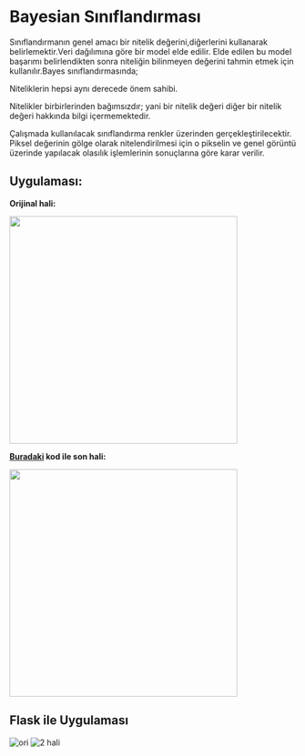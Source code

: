 # Bayesian Sınıflandırması

Sınıflandırmanın genel amacı bir nitelik değerini,diğerlerini kullanarak belirlemektir.Veri dağılımına göre bir model elde edilir. Elde edilen bu model başarımı belirlendikten sonra niteliğin bilinmeyen değerini tahmin etmek için kullanılır.Bayes sınıflandırmasında;

Niteliklerin hepsi aynı derecede önem sahibi.

Nitelikler birbirlerinden bağımsızdır; yani bir nitelik değeri diğer bir nitelik değeri hakkında bilgi içermemektedir.

Çalışmada kullanılacak sınıflandırma renkler üzerinden gerçekleştirilecektir. Piksel değerinin gölge olarak nitelendirilmesi için o pikselin ve genel görüntü üzerinde yapılacak olasılık işlemlerinin sonuçlarına göre karar verilir. 

## Uygulaması:

**Orijinal hali:**

<img src="https://user-images.githubusercontent.com/59111328/136281835-a32c95c9-0034-4459-a1fc-9c0ac47982ed.jpg" width="400">

**[Buradaki](https://github.com/rumeysaustun/Flask-ile-Goruntu-Isleme/tree/main/06-%20Bayesian%20Sınıflandırması) kod ile son hali:**

<img src="https://user-images.githubusercontent.com/59111328/136281852-b7a8cf3d-4fe6-48cb-be76-15c72a4f08a9.jpg" width="400">

## Flask ile Uygulaması

![ori](https://user-images.githubusercontent.com/59111328/136282954-32df5172-3689-4dfd-bdcc-fdd35ba181d0.PNG)
![2 hali](https://user-images.githubusercontent.com/59111328/136283005-667a5122-7fdd-47c1-bc61-4ccc26e1ac8c.PNG)
